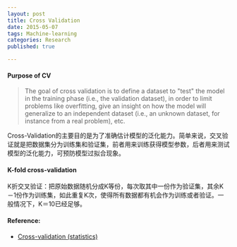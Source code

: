 ```yaml
---
layout: post
title: Cross Validation
date: 2015-05-07
tags: Machine-learning
categories: Research
published: true

---
```

#### Purpose of CV

>The goal of cross validation is to define a dataset to "test" the model in the training phase (i.e., the validation dataset), in order to limit problems like overfitting, give an insight on how the model will generalize to an independent dataset (i.e., an unknown dataset, for instance from a real problem), etc.

Cross-Validation的主要目的是为了准确估计模型的泛化能力。简单来说，交叉验证就是把数据集分为训练集和验证集，前者用来训练获得模型参数，后者用来测试模型的泛化能力，可预防模型过拟合现象。


#### K-fold cross-validation

K折交叉验证：把原始数据随机分成K等份，每次取其中一份作为验证集，其余K－1份作为训练集，如此重复K次，使得所有数据都有机会作为训练或者验证。一般情况下，K＝10已经足够。

#### Reference:
* [Cross-validation (statistics)](http://en.wikipedia.org/wiki/Cross-validation_(statistics))